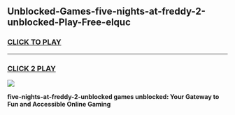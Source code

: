 
## Unblocked-Games-five-nights-at-freddy-2-unblocked-Play-Free-elquc
<h3>
<a href="https://premium76.site?title=five-nights-at-freddy-2-unblocked&ref=23A">CLICK TO PLAY</a></h3>
<hr>

<h3>
<a href="https://premium76.site?title=five-nights-at-freddy-2-unblocked&ref=23A">CLICK 2 PLAY</a>
  
</h3>

<a href="https://premium76.site?title=five-nights-at-freddy-2-unblocked&ref=23A"><img src="https://clearcache.store/games.png"></a>


**five-nights-at-freddy-2-unblocked games unblocked: Your Gateway to Fun and Accessible Online Gaming**
